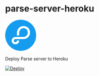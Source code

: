 # parse-server-heroku

<img src="logo.png" width="100" height="100">

Deploy Parse server to Heroku

[![Deploy](https://www.herokucdn.com/deploy/button.svg)](https://heroku.com/deploy)
